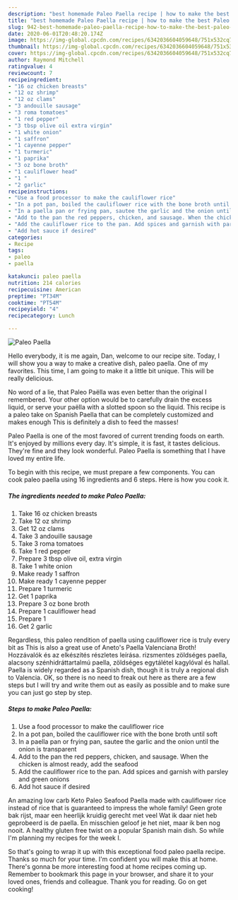 ```yaml
---
description: "best homemade Paleo Paella recipe | how to make the best Paleo Paella"
title: "best homemade Paleo Paella recipe | how to make the best Paleo Paella"
slug: 942-best-homemade-paleo-paella-recipe-how-to-make-the-best-paleo-paella
date: 2020-06-01T20:48:20.174Z
image: https://img-global.cpcdn.com/recipes/6342036604059648/751x532cq70/paleo-paella-recipe-main-photo.jpg
thumbnail: https://img-global.cpcdn.com/recipes/6342036604059648/751x532cq70/paleo-paella-recipe-main-photo.jpg
cover: https://img-global.cpcdn.com/recipes/6342036604059648/751x532cq70/paleo-paella-recipe-main-photo.jpg
author: Raymond Mitchell
ratingvalue: 4
reviewcount: 7
recipeingredient:
- "16 oz chicken breasts"
- "12 oz shrimp"
- "12 oz clams"
- "3 andouille sausage"
- "3 roma tomatoes"
- "1 red pepper"
- "3 tbsp olive oil extra virgin"
- "1 white onion"
- "1 saffron"
- "1 cayenne pepper"
- "1 turmeric"
- "1 paprika"
- "3 oz bone broth"
- "1 cauliflower head"
- "1 "
- "2 garlic"
recipeinstructions:
- "Use a food processor to make the cauliflower rice"
- "In a pot pan, boiled the cauliflower rice with the bone broth until soft"
- "In a paella pan or frying pan, sautee the garlic and the onion until the onion is transparent"
- "Add to the pan the red peppers, chicken, and sausage. When the chicken is almost ready, add the seafood"
- "Add the cauliflower rice to the pan. Add spices and garnish with parsley and green onions"
- "Add hot sauce if desired"
categories:
- Recipe
tags:
- paleo
- paella

katakunci: paleo paella 
nutrition: 214 calories
recipecuisine: American
preptime: "PT34M"
cooktime: "PT54M"
recipeyield: "4"
recipecategory: Lunch

---
```



![Paleo Paella](https://img-global.cpcdn.com/recipes/6342036604059648/751x532cq70/paleo-paella-recipe-main-photo.jpg)

Hello everybody, it is me again, Dan, welcome to our recipe site. Today, I will show you a way to make a creative dish, paleo paella. One of my favorites. This time, I am going to make it a little bit unique. This will be really delicious.

No word of a lie, that Paleo Paëlla was even better than the original I remembered. Your other option would be to carefully drain the excess liquid, or serve your paëlla with a slotted spoon so the liquid. This recipe is a paleo take on Spanish Paella that can be completely customized and makes enough This is definitely a dish to feed the masses!

Paleo Paella is one of the most favored of current trending foods on earth. It's enjoyed by millions every day. It's simple, it is fast, it tastes delicious. They're fine and they look wonderful. Paleo Paella is something that I have loved my entire life.


To begin with this recipe, we must prepare a few components. You can cook paleo paella using 16 ingredients and 6 steps. Here is how you cook it.

<!--inarticleads1-->

##### The ingredients needed to make Paleo Paella:

1. Take 16 oz chicken breasts
1. Take 12 oz shrimp
1. Get 12 oz clams
1. Take 3 andouille sausage
1. Take 3 roma tomatoes
1. Take 1 red pepper
1. Prepare 3 tbsp olive oil, extra virgin
1. Take 1 white onion
1. Make ready 1 saffron
1. Make ready 1 cayenne pepper
1. Prepare 1 turmeric
1. Get 1 paprika
1. Prepare 3 oz bone broth
1. Prepare 1 cauliflower head
1. Prepare 1 
1. Get 2 garlic


Regardless, this paleo rendition of paella using cauliflower rice is truly every bit as This is also a great use of Aneto&#39;s Paella Valenciana Broth! Hozzávalók és az elkészítés részletes leírása. rizsmentes zöldséges paella, alacsony szénhidráttartalmú paella, zöldséges egytálétel kagylóval és hallal. Paella is widely regarded as a Spanish dish, though it is truly a regional dish to Valencia. OK, so there is no need to freak out here as there are a few steps but I will try and write them out as easily as possible and to make sure you can just go step by step. 

<!--inarticleads2-->

##### Steps to make Paleo Paella:

1. Use a food processor to make the cauliflower rice
1. In a pot pan, boiled the cauliflower rice with the bone broth until soft
1. In a paella pan or frying pan, sautee the garlic and the onion until the onion is transparent
1. Add to the pan the red peppers, chicken, and sausage. When the chicken is almost ready, add the seafood
1. Add the cauliflower rice to the pan. Add spices and garnish with parsley and green onions
1. Add hot sauce if desired


An amazing low carb Keto Paleo Seafood Paella made with cauliflower rice instead of rice that is guaranteed to impress the whole family! Geen grote bak rijst, maar een heerlijk kruidig gerecht met veel Wat ik daar niet heb geprobeerd is de paella. En misschien geloof je het niet, maar ik ben nog nooit. A healthy gluten free twist on a popular Spanish main dish. So while I&#39;m planning my recipes for the week I. 

So that's going to wrap it up with this exceptional food paleo paella recipe. Thanks so much for your time. I'm confident you will make this at home. There's gonna be more interesting food at home recipes coming up. Remember to bookmark this page in your browser, and share it to your loved ones, friends and colleague. Thank you for reading. Go on get cooking!
